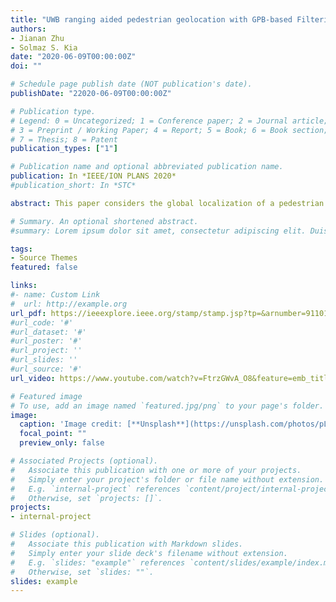 ```yaml
---
title: "UWB ranging aided pedestrian geolocation with GPB-based Filtering for LoS and NLoS Measurement processing"
authors:
- Jianan Zhu
- Solmaz S. Kia
date: "2020-06-09T00:00:00Z"
doi: ""

# Schedule page publish date (NOT publication's date).
publishDate: "22020-06-09T00:00:00Z"

# Publication type.
# Legend: 0 = Uncategorized; 1 = Conference paper; 2 = Journal article;
# 3 = Preprint / Working Paper; 4 = Report; 5 = Book; 6 = Book section;
# 7 = Thesis; 8 = Patent
publication_types: ["1"]

# Publication name and optional abbreviated publication name.
publication: In *IEEE/ION PLANS 2020*
#publication_short: In *STC*

abstract: This paper considers the global localization of a pedestrian via an ultra-wideband (UWB) ranging aided inertial navigation system (INS) and aims to address the challenges involved in proper processing of UWB range measurements. Even though UWB offers a decimeter level accuracy in line-of-sight (LoS) ranging, its accuracy degrades significantly in non-line-of-sight (NLoS). This drop in accuracy is due to a significant unknown positive bias in the NLOS range measurements. Therefore, the measurement models used in UWB LoS and NLoS ranging conditions are different, and proper processing of NLoS measurements requires a bias compensation measure. Previous work on bias compensation for UWB ranging that is used to aid an INS based localization assumes that the LoS and NLoS measurements are identified and distinguished from each other with absolute certainty. However, in practice, this assumption is hard to satisfy, and identifiers that determine the type of UWB range measurements deliver their results with only some level of certainty. To take into account the probabilistic nature of the NLoS identifiers, in this paper, we propose an adaptive localization based on the first-order generalized pseudo Bayesian (GPB) method to seamlessly handle the measurement model switching between LoS and NLoS UWB range measurements. The effectiveness of our proposed method is demonstrated via an experiment for pedestrian geolocation using a shoe-mounted INS system aided by UWB range measurements with respect to beacons with known locations.

# Summary. An optional shortened abstract.
#summary: Lorem ipsum dolor sit amet, consectetur adipiscing elit. Duis posuere tellus ac convallis placerat. Proin tincidunt magna sed ex sollicitudin condimentum.

tags:
- Source Themes
featured: false

links:
#- name: Custom Link
#  url: http://example.org
url_pdf: https://ieeexplore.ieee.org/stamp/stamp.jsp?tp=&arnumber=9110175
#url_code: '#'
#url_dataset: '#'
#url_poster: '#'
#url_project: ''
#url_slides: ''
#url_source: '#'
url_video: https://www.youtube.com/watch?v=FtrzGWvA_O8&feature=emb_title

# Featured image
# To use, add an image named `featured.jpg/png` to your page's folder. 
image:
  caption: 'Image credit: [**Unsplash**](https://unsplash.com/photos/pLCdAaMFLTE)'
  focal_point: ""
  preview_only: false

# Associated Projects (optional).
#   Associate this publication with one or more of your projects.
#   Simply enter your project's folder or file name without extension.
#   E.g. `internal-project` references `content/project/internal-project/index.md`.
#   Otherwise, set `projects: []`.
projects:
- internal-project

# Slides (optional).
#   Associate this publication with Markdown slides.
#   Simply enter your slide deck's filename without extension.
#   E.g. `slides: "example"` references `content/slides/example/index.md`.
#   Otherwise, set `slides: ""`.
slides: example
---
```


<!-- {{% alert note %}}
Click the *Cite* button above to demo the feature to enable visitors to import publication metadata into their reference management software.
{{% /alert %}}

{{% alert note %}}
Click the *Slides* button above to demo Academic's Markdown slides feature.
{{% /alert %}}

Supplementary notes can be added here, including [code and math](https://sourcethemes.com/academic/docs/writing-markdown-latex/). -->
